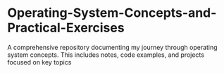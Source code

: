 # Operating-System-Concepts-and-Practical-Exercises
A comprehensive repository documenting my journey through operating system concepts. This includes notes, code examples, and projects focused on key topics 
